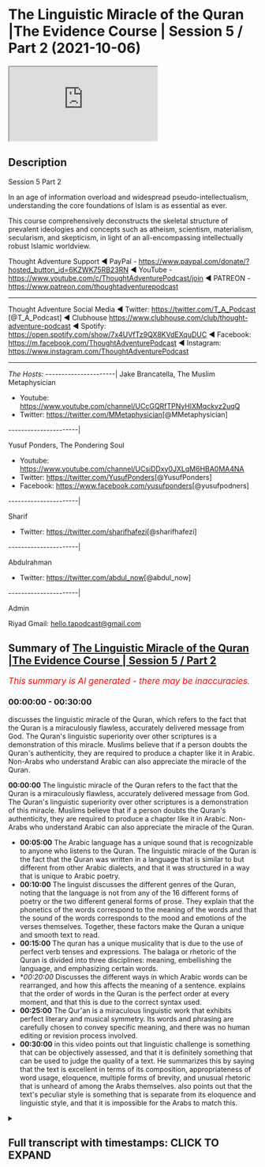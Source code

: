 # The Linguistic Miracle of the Quran |The Evidence Course | Session 5 / Part 2 (2021-10-06)

<iframe loading='lazy' src='https://www.youtube.com/embed/BTPqQzUZVzo'></iframe>

## Description

Session 5 Part 2

In an age of information overload and widespread pseudo-intellectualism, understanding the core foundations of Islam is as essential as ever. 

This course comprehensively deconstructs the skeletal structure of prevalent ideologies and concepts such as atheism, scientism, materialism, secularism, and skepticism, in light of an all-encompassing intellectually robust Islamic worldview.

Thought Adventure Support
◄ PayPal - https://www.paypal.com/donate/?hosted_button_id=6KZWK75RB23RN 
◄ YouTube - https://www.youtube.com/c/ThoughtAdventurePodcast/join
◄ PATREON - https://www.patreon.com/thoughtadventurepodcast
____________________________________________________________________

Thought Adventure Social Media
◄ Twitter: https://twitter.com/T_A_Podcast​​ [@T_A_Podcast]
◄ Clubhouse https://www.clubhouse.com/club/thought-adventure-podcast
◄ Spotify: https://open.spotify.com/show/7x4UVfTz9QX8KVdEXquDUC
◄ Facebook: https://m.facebook.com/ThoughtAdventurePodcast
◄ Instagram: https://www.instagram.com/ThoughtAdventurePodcast​

----------------------------------------------------------------

*The Hosts:*
----------------------|
Jake Brancatella, The Muslim Metaphysician

- Youtube: https://www.youtube.com/channel/UCcGQRfTPNyHlXMqckvz2uqQ
- Twitter:  https://twitter.com/MMetaphysician​​ [@MMetaphysician]

----------------------|

Yusuf Ponders, The Pondering Soul

- Youtube: https://www.youtube.com/channel/UCsiDDxy0JXLqM6HBA0MA4NA
- Twitter: https://twitter.com/YusufPonders​​ [@YusufPonders]
- Facebook: https://www.facebook.com/yusufponders​ [@yusufpodners]

----------------------|

Sharif

- Twitter: https://twitter.com/sharifhafezi​​ [@sharifhafezi]

----------------------|

Abdulrahman

- Twitter: https://twitter.com/abdul_now​ [@abdul_now]

----------------------|

Admin

Riyad 
Gmail: hello.tapodcast@gmail.com

## Summary of [The Linguistic Miracle of the Quran |The Evidence Course | Session 5 / Part 2](https://www.youtube.com/watch?v=BTPqQzUZVzo)


*<span style="color:red; font-size:125%">This summary is AI generated - there may be inaccuracies</span>. [](/)*

### <a onclick="modifyYTiframeseektime('0')">00:00:00</a> - <a onclick="modifyYTiframeseektime('1800')">00:30:00</a>

 discusses the linguistic miracle of the Quran, which refers to the fact that the Quran is a miraculously flawless, accurately delivered message from God. The Quran's linguistic superiority over other scriptures is a demonstration of this miracle. Muslims believe that if a person doubts the Quran's authenticity, they are required to produce a chapter like it in Arabic. Non-Arabs who understand Arabic can also appreciate the miracle of the Quran.

**<a onclick="modifyYTiframeseektime('0')">00:00:00</a>** The linguistic miracle of the Quran refers to the fact that the Quran is a miraculously flawless, accurately delivered message from God. The Quran's linguistic superiority over other scriptures is a demonstration of this miracle. Muslims believe that if a person doubts the Quran's authenticity, they are required to produce a chapter like it in Arabic. Non-Arabs who understand Arabic can also appreciate the miracle of the Quran.
* **<a onclick="modifyYTiframeseektime('300')">00:05:00</a>** The Arabic language has a unique sound that is recognizable to anyone who listens to the Quran. The linguistic miracle of the Quran is the fact that the Quran was written in a language that is similar to but different from other Arabic dialects, and that it was structured in a way that is unique to Arabic poetry.
* **<a onclick="modifyYTiframeseektime('600')">00:10:00</a>** The linguist discusses the different genres of the Quran, noting that the language is not from any of the 16 different forms of poetry or the two different general forms of prose. They explain that the phonetics of the words correspond to the meaning of the words and that the sound of the words corresponds to the mood and emotions of the verses themselves. Together, these factors make the Quran a unique and smooth text to read.
* **<a onclick="modifyYTiframeseektime('900')">00:15:00</a>** The quran has a unique musicality that is due to the use of perfect verb tenses and expressions. The balaga or rhetoric of the Quran is divided into three disciplines: meaning, embellishing the language, and emphasizing certain words.
* **<a onclick="modifyYTiframeseektime('1200')">00:20:00</a>* Discusses the different ways in which Arabic words can be rearranged, and how this affects the meaning of a sentence. explains that the order of words in the Quran is the perfect order at every moment, and that this is due to the correct syntax used.
* **<a onclick="modifyYTiframeseektime('1500')">00:25:00</a>** The Qur'an is a miraculous linguistic work that exhibits perfect literary and musical symmetry. Its words and phrasing are carefully chosen to convey specific meaning, and there was no human editing or revision process involved.
* **<a onclick="modifyYTiframeseektime('1800')">00:30:00</a>** in this video points out that linguistic challenge is something that can be objectively assessed, and that it is definitely something that can be used to judge the quality of a text. He summarizes this by saying that the text is excellent in terms of its composition, appropriateness of word usage, eloquence, multiple forms of brevity, and unusual rhetoric that is unheard of among the Arabs themselves. also points out that the text's peculiar style is something that is separate from its eloquence and linguistic style, and that it is impossible for the Arabs to match this.

<details><summary><h2>Full transcript with timestamps: CLICK TO EXPAND</h2></summary>

<a onclick="modifyYTiframeseektime('15')">0:00:15</a> so we're going to discuss now  
<a onclick="modifyYTiframeseektime('16')">0:00:16</a> specifically the linguistic miracle of  
<a onclick="modifyYTiframeseektime('18')">0:00:18</a> the quran  
<a onclick="modifyYTiframeseektime('20')">0:00:20</a> we know that islam is a unique deen a  
<a onclick="modifyYTiframeseektime('22')">0:00:22</a> unique way of life in so many ways  
<a onclick="modifyYTiframeseektime('25')">0:00:25</a> one of the fundamental ways it differs  
<a onclick="modifyYTiframeseektime('28')">0:00:28</a> from any other religion out there is  
<a onclick="modifyYTiframeseektime('30')">0:00:30</a> that it presents its presents a  
<a onclick="modifyYTiframeseektime('32')">0:00:32</a> testified and verifiable mechanism to  
<a onclick="modifyYTiframeseektime('36')">0:00:36</a> determine the truthfulness of of its  
<a onclick="modifyYTiframeseektime('38')">0:00:38</a> claim  
<a onclick="modifyYTiframeseektime('39')">0:00:39</a> and i think this point  
<a onclick="modifyYTiframeseektime('41')">0:00:41</a> should be really reflected upon by many  
<a onclick="modifyYTiframeseektime('43')">0:00:43</a> i think many non-muslims as well they  
<a onclick="modifyYTiframeseektime('45')">0:00:45</a> need to be aware of this point because  
<a onclick="modifyYTiframeseektime('47')">0:00:47</a> although they may have come across  
<a onclick="modifyYTiframeseektime('48')">0:00:48</a> religions in the past and may have come  
<a onclick="modifyYTiframeseektime('50')">0:00:50</a> across the idea that you know religion  
<a onclick="modifyYTiframeseektime('52')">0:00:52</a> is about a leap of faith  
<a onclick="modifyYTiframeseektime('54')">0:00:54</a> islam on the other hand  
<a onclick="modifyYTiframeseektime('56')">0:00:56</a> actually says that there needs to be a  
<a onclick="modifyYTiframeseektime('58')">0:00:58</a> testifiable and testable and verifiable  
<a onclick="modifyYTiframeseektime('61')">0:01:01</a> way to determine its truthfulness and he  
<a onclick="modifyYTiframeseektime('63')">0:01:03</a> presents that and we're told that this  
<a onclick="modifyYTiframeseektime('65')">0:01:05</a> is the quran itself both it contains the  
<a onclick="modifyYTiframeseektime('68')">0:01:08</a> message as well as the evidence that uh  
<a onclick="modifyYTiframeseektime('72')">0:01:12</a> of the of that message as well  
<a onclick="modifyYTiframeseektime('75')">0:01:15</a> so  
<a onclick="modifyYTiframeseektime('77')">0:01:17</a> when we talked about in the previous  
<a onclick="modifyYTiframeseektime('79')">0:01:19</a> uh  
<a onclick="modifyYTiframeseektime('80')">0:01:20</a> previous  
<a onclick="modifyYTiframeseektime('81')">0:01:21</a> video we talked about the linguistic the  
<a onclick="modifyYTiframeseektime('83')">0:01:23</a> modus are the nature of a miraculous  
<a onclick="modifyYTiframeseektime('86')">0:01:26</a> event and we said that there are certain  
<a onclick="modifyYTiframeseektime('87')">0:01:27</a> things regardless of this and we said  
<a onclick="modifyYTiframeseektime('90')">0:01:30</a> that it has to be inimitable it has to  
<a onclick="modifyYTiframeseektime('92')">0:01:32</a> be  
<a onclick="modifyYTiframeseektime('93')">0:01:33</a> uh you know beyond human production has  
<a onclick="modifyYTiframeseektime('96')">0:01:36</a> to be in an area that people are aware  
<a onclick="modifyYTiframeseektime('98')">0:01:38</a> of that they have an expertise upon and  
<a onclick="modifyYTiframeseektime('101')">0:01:41</a> it also has to have some sort of  
<a onclick="modifyYTiframeseektime('102')">0:01:42</a> challenge that people maybe contest  
<a onclick="modifyYTiframeseektime('104')">0:01:44</a> regards to that  
<a onclick="modifyYTiframeseektime('106')">0:01:46</a> now  
<a onclick="modifyYTiframeseektime('107')">0:01:47</a> when we say the quran is a linguistic  
<a onclick="modifyYTiframeseektime('110')">0:01:50</a> miracle merges a for many people they  
<a onclick="modifyYTiframeseektime('112')">0:01:52</a> don't really understand what that means  
<a onclick="modifyYTiframeseektime('115')">0:01:55</a> they think well do i need to be an arab  
<a onclick="modifyYTiframeseektime('117')">0:01:57</a> in order to understand this  
<a onclick="modifyYTiframeseektime('119')">0:01:59</a> do i need you know is this a subjective  
<a onclick="modifyYTiframeseektime('122')">0:02:02</a> taste issue muslims are saying the quran  
<a onclick="modifyYTiframeseektime('125')">0:02:05</a> is beautiful but what if somebody else  
<a onclick="modifyYTiframeseektime('127')">0:02:07</a> says well some other literature is  
<a onclick="modifyYTiframeseektime('129')">0:02:09</a> better or worse  
<a onclick="modifyYTiframeseektime('131')">0:02:11</a> so we really want to understand  
<a onclick="modifyYTiframeseektime('133')">0:02:13</a> is the edge of the linguistic miracle an  
<a onclick="modifyYTiframeseektime('136')">0:02:16</a> objective miracle is it something that  
<a onclick="modifyYTiframeseektime('138')">0:02:18</a> has rules and regulations that we can  
<a onclick="modifyYTiframeseektime('140')">0:02:20</a> assess in order to determine or for  
<a onclick="modifyYTiframeseektime('143')">0:02:23</a> those people of expertise to determine  
<a onclick="modifyYTiframeseektime('145')">0:02:25</a> whether  
<a onclick="modifyYTiframeseektime('146')">0:02:26</a> it is beyond human production or not and  
<a onclick="modifyYTiframeseektime('149')">0:02:29</a> secondly we also want to look at uh this  
<a onclick="modifyYTiframeseektime('152')">0:02:32</a> question about how does a non-arab a  
<a onclick="modifyYTiframeseektime('156')">0:02:36</a> non-arab speaker understand the miracle  
<a onclick="modifyYTiframeseektime('159')">0:02:39</a> of the quran  
<a onclick="modifyYTiframeseektime('162')">0:02:42</a> so allah  
<a onclick="modifyYTiframeseektime('164')">0:02:44</a> in the quran states  
<a onclick="modifyYTiframeseektime('166')">0:02:46</a> and if you are in doubt concerning that  
<a onclick="modifyYTiframeseektime('168')">0:02:48</a> which we have sent down i the quran to  
<a onclick="modifyYTiframeseektime('170')">0:02:50</a> our slave the prophet muhammad  
<a onclick="modifyYTiframeseektime('172')">0:02:52</a> sallallahu alaihi wasallam  
<a onclick="modifyYTiframeseektime('174')">0:02:54</a> then produce a chapter a surah of the  
<a onclick="modifyYTiframeseektime('177')">0:02:57</a> like thereof and call your witnesses  
<a onclick="modifyYTiframeseektime('180')">0:03:00</a> supporters and helpers besides allah if  
<a onclick="modifyYTiframeseektime('182')">0:03:02</a> you are truthful  
<a onclick="modifyYTiframeseektime('184')">0:03:04</a> this is one of number of many verses  
<a onclick="modifyYTiframeseektime('187')">0:03:07</a> that are mentioned in the quran that  
<a onclick="modifyYTiframeseektime('188')">0:03:08</a> lays out a very clear challenge to  
<a onclick="modifyYTiframeseektime('191')">0:03:11</a> produce a surah like it  
<a onclick="modifyYTiframeseektime('193')">0:03:13</a> but the question is we need to really  
<a onclick="modifyYTiframeseektime('195')">0:03:15</a> ask is why is it that musa al-islam had  
<a onclick="modifyYTiframeseektime('199')">0:03:19</a> a visual miracle a you know stick that  
<a onclick="modifyYTiframeseektime('201')">0:03:21</a> turned into a snake why is it that islam  
<a onclick="modifyYTiframeseektime('204')">0:03:24</a> was able to cure the sick  
<a onclick="modifyYTiframeseektime('206')">0:03:26</a> but the prophet sallallahu alaihi  
<a onclick="modifyYTiframeseektime('208')">0:03:28</a> wasallam had a literature had a a  
<a onclick="modifyYTiframeseektime('211')">0:03:31</a> miracle in literature yeah a linguistic  
<a onclick="modifyYTiframeseektime('214')">0:03:34</a> miracle as we said as we mentioned  
<a onclick="modifyYTiframeseektime('218')">0:03:38</a> as we previously mentioned in the the  
<a onclick="modifyYTiframeseektime('220')">0:03:40</a> previous videos  
<a onclick="modifyYTiframeseektime('221')">0:03:41</a> the miracles that were given to the  
<a onclick="modifyYTiframeseektime('222')">0:03:42</a> prophets  
<a onclick="modifyYTiframeseektime('224')">0:03:44</a> were given to them in a subject area  
<a onclick="modifyYTiframeseektime('226')">0:03:46</a> that the people were familiar in  
<a onclick="modifyYTiframeseektime('228')">0:03:48</a> and in fact considered themselves as  
<a onclick="modifyYTiframeseektime('230')">0:03:50</a> experts at that time  
<a onclick="modifyYTiframeseektime('232')">0:03:52</a> so as we said musa islam were the  
<a onclick="modifyYTiframeseektime('234')">0:03:54</a> magicians at the time isla islam you  
<a onclick="modifyYTiframeseektime('236')">0:03:56</a> know they had doctors and healers  
<a onclick="modifyYTiframeseektime('239')">0:03:59</a> so  
<a onclick="modifyYTiframeseektime('239')">0:03:59</a> what was it that the people at time of  
<a onclick="modifyYTiframeseektime('241')">0:04:01</a> the prophet muhammad sallallahu alaihi  
<a onclick="modifyYTiframeseektime('243')">0:04:03</a> wasallam  
<a onclick="modifyYTiframeseektime('244')">0:04:04</a> were known for what was their expertise  
<a onclick="modifyYTiframeseektime('247')">0:04:07</a> well actually  
<a onclick="modifyYTiframeseektime('248')">0:04:08</a> we know that the arabs during that  
<a onclick="modifyYTiframeseektime('249')">0:04:09</a> period of time  
<a onclick="modifyYTiframeseektime('250')">0:04:10</a> were generally seen as the fringes of  
<a onclick="modifyYTiframeseektime('253')">0:04:13</a> historical events the main powers were  
<a onclick="modifyYTiframeseektime('255')">0:04:15</a> the byzantiums and the persians  
<a onclick="modifyYTiframeseektime('258')">0:04:18</a> you know these were the main centers of  
<a onclick="modifyYTiframeseektime('260')">0:04:20</a> civilization even the chinese at that  
<a onclick="modifyYTiframeseektime('262')">0:04:22</a> time and really the arabs were  
<a onclick="modifyYTiframeseektime('264')">0:04:24</a> completely ignored they had no no they  
<a onclick="modifyYTiframeseektime('266')">0:04:26</a> didn't really have much in terms of  
<a onclick="modifyYTiframeseektime('268')">0:04:28</a> their achievements to speak about but  
<a onclick="modifyYTiframeseektime('270')">0:04:30</a> one thing that they claimed expertise  
<a onclick="modifyYTiframeseektime('273')">0:04:33</a> upon  
<a onclick="modifyYTiframeseektime('275')">0:04:35</a> was the knowledge of the arabic language  
<a onclick="modifyYTiframeseektime('278')">0:04:38</a> this was the ability to construct  
<a onclick="modifyYTiframeseektime('280')">0:04:40</a> different forms of stylized arabic  
<a onclick="modifyYTiframeseektime('282')">0:04:42</a> language which they used to compete with  
<a onclick="modifyYTiframeseektime('284')">0:04:44</a> one another  
<a onclick="modifyYTiframeseektime('286')">0:04:46</a> and this is you know arabic language was  
<a onclick="modifyYTiframeseektime('288')">0:04:48</a> very important to these people because  
<a onclick="modifyYTiframeseektime('290')">0:04:50</a> it was used like  
<a onclick="modifyYTiframeseektime('292')">0:04:52</a> composing poetry it was used to record  
<a onclick="modifyYTiframeseektime('294')">0:04:54</a> their battles their achievements to  
<a onclick="modifyYTiframeseektime('296')">0:04:56</a> praise the rulers to honor their tribes  
<a onclick="modifyYTiframeseektime('299')">0:04:59</a> this is why arabic poetry was was termed  
<a onclick="modifyYTiframeseektime('302')">0:05:02</a> you know later on diwan al-arab meaning  
<a onclick="modifyYTiframeseektime('305')">0:05:05</a> the register of the arab it was a way of  
<a onclick="modifyYTiframeseektime('307')">0:05:07</a> recording the information of the history  
<a onclick="modifyYTiframeseektime('309')">0:05:09</a> of the arabs  
<a onclick="modifyYTiframeseektime('311')">0:05:11</a> and it's also mentioned in the  
<a onclick="modifyYTiframeseektime('312')">0:05:12</a> encyclopedia britannica that states  
<a onclick="modifyYTiframeseektime('315')">0:05:15</a> about the importance of arabic to  
<a onclick="modifyYTiframeseektime('316')">0:05:16</a> pre-islamic arabia it states  
<a onclick="modifyYTiframeseektime('318')">0:05:18</a> the tribes of the arabian peninsula in  
<a onclick="modifyYTiframeseektime('321')">0:05:21</a> the pre-period pre-islamic period  
<a onclick="modifyYTiframeseektime('323')">0:05:23</a> pre-7th century  
<a onclick="modifyYTiframeseektime('325')">0:05:25</a> provided the social venue for the  
<a onclick="modifyYTiframeseektime('327')">0:05:27</a> earliest examples of arabic poetry the  
<a onclick="modifyYTiframeseektime('330')">0:05:30</a> poet's performances of his odes were a  
<a onclick="modifyYTiframeseektime('333')">0:05:33</a> powerful tool at the arabs disposal  
<a onclick="modifyYTiframeseektime('336')">0:05:36</a> arousing its heroes to battle against  
<a onclick="modifyYTiframeseektime('338')">0:05:38</a> their enemies extolling extolling  
<a onclick="modifyYTiframeseektime('340')">0:05:40</a> chivalry and generosity of its men and  
<a onclick="modifyYTiframeseektime('342')">0:05:42</a> the beauty of its women and  
<a onclick="modifyYTiframeseektime('344')">0:05:44</a> pouring scorn on the foibles of its of  
<a onclick="modifyYTiframeseektime('347')">0:05:47</a> the opposing tribes  
<a onclick="modifyYTiframeseektime('349')">0:05:49</a> it was stated that the arabs this is a  
<a onclick="modifyYTiframeseektime('352')">0:05:52</a> close quote so he stated that the arabs  
<a onclick="modifyYTiframeseektime('355')">0:05:55</a> would celebrate on two occasions the  
<a onclick="modifyYTiframeseektime('357')">0:05:57</a> first was the birth of the son of the  
<a onclick="modifyYTiframeseektime('358')">0:05:58</a> leader of a particular tribe but the  
<a onclick="modifyYTiframeseektime('360')">0:06:00</a> second one was the birth of the poet of  
<a onclick="modifyYTiframeseektime('363')">0:06:03</a> a tribe so when there was a person who  
<a onclick="modifyYTiframeseektime('364')">0:06:04</a> was seen as a a poet skilled and  
<a onclick="modifyYTiframeseektime('367')">0:06:07</a> knowledgeable in the arabic language  
<a onclick="modifyYTiframeseektime('369')">0:06:09</a> they would celebrate and feast upon this  
<a onclick="modifyYTiframeseektime('371')">0:06:11</a> and as i said the reason for this is  
<a onclick="modifyYTiframeseektime('374')">0:06:14</a> because the pre-islamic societies they  
<a onclick="modifyYTiframeseektime('376')">0:06:16</a> lacked written material so if you're  
<a onclick="modifyYTiframeseektime('378')">0:06:18</a> going to record information if you're  
<a onclick="modifyYTiframeseektime('380')">0:06:20</a> going to record your history if you're  
<a onclick="modifyYTiframeseektime('382')">0:06:22</a> going to become famous if you want to  
<a onclick="modifyYTiframeseektime('384')">0:06:24</a> talk about your tribe or your leader or  
<a onclick="modifyYTiframeseektime('386')">0:06:26</a> whatever it is then the way you're going  
<a onclick="modifyYTiframeseektime('388')">0:06:28</a> to do that is through memorable poems  
<a onclick="modifyYTiframeseektime('391')">0:06:31</a> memorable language that was composed in  
<a onclick="modifyYTiframeseektime('393')">0:06:33</a> the arabic and so that's why poets were  
<a onclick="modifyYTiframeseektime('396')">0:06:36</a> so honored within  
<a onclick="modifyYTiframeseektime('398')">0:06:38</a> you know the arab society because they  
<a onclick="modifyYTiframeseektime('400')">0:06:40</a> were the the record keepers they were  
<a onclick="modifyYTiframeseektime('401')">0:06:41</a> the ones that could make a tribe famous  
<a onclick="modifyYTiframeseektime('404')">0:06:44</a> or a person famous  
<a onclick="modifyYTiframeseektime('405')">0:06:45</a> so poetry and poets they were honored it  
<a onclick="modifyYTiframeseektime('408')">0:06:48</a> was a sign of dignity and education to  
<a onclick="modifyYTiframeseektime('411')">0:06:51</a> be able to compose poetry they'd become  
<a onclick="modifyYTiframeseektime('413')">0:06:53</a> famous and even wealthy due to their  
<a onclick="modifyYTiframeseektime('415')">0:06:55</a> poetry  
<a onclick="modifyYTiframeseektime('417')">0:06:57</a> therefore it makes sense  
<a onclick="modifyYTiframeseektime('419')">0:06:59</a> that if this is so important to them the  
<a onclick="modifyYTiframeseektime('421')">0:07:01</a> arabic language  
<a onclick="modifyYTiframeseektime('423')">0:07:03</a> that if a miraculous sign was to be sent  
<a onclick="modifyYTiframeseektime('425')">0:07:05</a> to them it would be in what they know  
<a onclick="modifyYTiframeseektime('428')">0:07:08</a> which is the language  
<a onclick="modifyYTiframeseektime('430')">0:07:10</a> so it's within and so  
<a onclick="modifyYTiframeseektime('432')">0:07:12</a> you know because it's within their their  
<a onclick="modifyYTiframeseektime('434')">0:07:14</a> capacity they are therefore able to  
<a onclick="modifyYTiframeseektime('437')">0:07:17</a> construct an understanding of whether  
<a onclick="modifyYTiframeseektime('438')">0:07:18</a> this is within human composition or does  
<a onclick="modifyYTiframeseektime('442')">0:07:22</a> this go outside  
<a onclick="modifyYTiframeseektime('443')">0:07:23</a> of human composition so what is it that  
<a onclick="modifyYTiframeseektime('446')">0:07:26</a> makes the quranic language unique what  
<a onclick="modifyYTiframeseektime('448')">0:07:28</a> does it make the quran unique  
<a onclick="modifyYTiframeseektime('451')">0:07:31</a> and this is what i want to go for and i  
<a onclick="modifyYTiframeseektime('452')">0:07:32</a> want to go through this in order to show  
<a onclick="modifyYTiframeseektime('454')">0:07:34</a> and explain  
<a onclick="modifyYTiframeseektime('456')">0:07:36</a> how there is an objective criteria that  
<a onclick="modifyYTiframeseektime('458')">0:07:38</a> we are using when we're looking and oh  
<a onclick="modifyYTiframeseektime('459')">0:07:39</a> when an arab expert looks and assesses  
<a onclick="modifyYTiframeseektime('462')">0:07:42</a> the linguistic miracle of quran the  
<a onclick="modifyYTiframeseektime('464')">0:07:44</a> first aspect  
<a onclick="modifyYTiframeseektime('466')">0:07:46</a> and this is the major aspect to the  
<a onclick="modifyYTiframeseektime('468')">0:07:48</a> linguistic miracle the morajiza  
<a onclick="modifyYTiframeseektime('470')">0:07:50</a> is understood by understanding the  
<a onclick="modifyYTiframeseektime('472')">0:07:52</a> science known as  
<a onclick="modifyYTiframeseektime('474')">0:07:54</a> which means the science of rhetoric or  
<a onclick="modifyYTiframeseektime('477')">0:07:57</a> the science of constructing meaningful  
<a onclick="modifyYTiframeseektime('479')">0:07:59</a> statements  
<a onclick="modifyYTiframeseektime('481')">0:08:01</a> the second one  
<a onclick="modifyYTiframeseektime('483')">0:08:03</a> is  
<a onclick="modifyYTiframeseektime('484')">0:08:04</a> minor to the the first or is less  
<a onclick="modifyYTiframeseektime('486')">0:08:06</a> significant  
<a onclick="modifyYTiframeseektime('488')">0:08:08</a> is to do with the genre of the quran  
<a onclick="modifyYTiframeseektime('491')">0:08:11</a> meaning the the way that the quran  
<a onclick="modifyYTiframeseektime('493')">0:08:13</a> sounds is unique to other types of  
<a onclick="modifyYTiframeseektime('495')">0:08:15</a> arabic language  
<a onclick="modifyYTiframeseektime('497')">0:08:17</a> so if we look at the the second part the  
<a onclick="modifyYTiframeseektime('499')">0:08:19</a> genre part first and then we'll go on to  
<a onclick="modifyYTiframeseektime('501')">0:08:21</a> the major part later on  
<a onclick="modifyYTiframeseektime('504')">0:08:24</a> so when we look at the second part we  
<a onclick="modifyYTiframeseektime('506')">0:08:26</a> found that the quran has a unique sound  
<a onclick="modifyYTiframeseektime('508')">0:08:28</a> even people are non-arab non-arab  
<a onclick="modifyYTiframeseektime('510')">0:08:30</a> speakers  
<a onclick="modifyYTiframeseektime('512')">0:08:32</a> when they hear the quran  
<a onclick="modifyYTiframeseektime('514')">0:08:34</a> it sounds very different to normal  
<a onclick="modifyYTiframeseektime('516')">0:08:36</a> arabic or even different forms of arabic  
<a onclick="modifyYTiframeseektime('518')">0:08:38</a> poetry or even like you know when uh  
<a onclick="modifyYTiframeseektime('521')">0:08:41</a> people they make dua you you can tell a  
<a onclick="modifyYTiframeseektime('524')">0:08:44</a> difference when they're making dua in  
<a onclick="modifyYTiframeseektime('525')">0:08:45</a> arabic where it comes from the quran or  
<a onclick="modifyYTiframeseektime('528')">0:08:48</a> if it doesn't come from the quran so  
<a onclick="modifyYTiframeseektime('530')">0:08:50</a> anybody who listens to the quran can  
<a onclick="modifyYTiframeseektime('532')">0:08:52</a> tell that there is something different  
<a onclick="modifyYTiframeseektime('533')">0:08:53</a> something special about what we probably  
<a onclick="modifyYTiframeseektime('535')">0:08:55</a> termed the musicality of the verses  
<a onclick="modifyYTiframeseektime('539')">0:08:59</a> so what is going on here how and how  
<a onclick="modifyYTiframeseektime('541')">0:09:01</a> does this sound of the quran how is it  
<a onclick="modifyYTiframeseektime('543')">0:09:03</a> unique well during pre-islamic times  
<a onclick="modifyYTiframeseektime('546')">0:09:06</a> language stylized language or language  
<a onclick="modifyYTiframeseektime('549')">0:09:09</a> journey was divided into two main types  
<a onclick="modifyYTiframeseektime('552')">0:09:12</a> the first one was known as prose the  
<a onclick="modifyYTiframeseektime('554')">0:09:14</a> second one was known as poetry so what  
<a onclick="modifyYTiframeseektime('556')">0:09:16</a> is prose prose is unrhythmical speech  
<a onclick="modifyYTiframeseektime('560')">0:09:20</a> so speech which doesn't have a  
<a onclick="modifyYTiframeseektime('562')">0:09:22</a> definitive beat or definite b or a  
<a onclick="modifyYTiframeseektime('565')">0:09:25</a> particular pattern or a particular  
<a onclick="modifyYTiframeseektime('567')">0:09:27</a> rhythm to it each in each verse  
<a onclick="modifyYTiframeseektime('569')">0:09:29</a> just prose  
<a onclick="modifyYTiframeseektime('571')">0:09:31</a> uh the second one is poetry so what is  
<a onclick="modifyYTiframeseektime('573')">0:09:33</a> poetry poetry is where you have  
<a onclick="modifyYTiframeseektime('575')">0:09:35</a> rhythmical beats to the verses so it  
<a onclick="modifyYTiframeseektime('578')">0:09:38</a> doesn't necessarily have to rhyme but  
<a onclick="modifyYTiframeseektime('580')">0:09:40</a> there has to be a set pattern or set  
<a onclick="modifyYTiframeseektime('582')">0:09:42</a> rhythm within each of the sentences and  
<a onclick="modifyYTiframeseektime('584')">0:09:44</a> verses  
<a onclick="modifyYTiframeseektime('586')">0:09:46</a> in arabic language the arabic experts  
<a onclick="modifyYTiframeseektime('588')">0:09:48</a> they subdivided poetry into 16 different  
<a onclick="modifyYTiframeseektime('592')">0:09:52</a> forms  
<a onclick="modifyYTiframeseektime('593')">0:09:53</a> these were known as al-bihar the seas  
<a onclick="modifyYTiframeseektime('596')">0:09:56</a> so we 16 different forms of patterns or  
<a onclick="modifyYTiframeseektime('599')">0:09:59</a> beats within the rhythm of these poetic  
<a onclick="modifyYTiframeseektime('601')">0:10:01</a> verses  
<a onclick="modifyYTiframeseektime('603')">0:10:03</a> prose was subdivided into two main types  
<a onclick="modifyYTiframeseektime('606')">0:10:06</a> morsel and saja  
<a onclick="modifyYTiframeseektime('608')">0:10:08</a> murcil is unrhymed  
<a onclick="modifyYTiframeseektime('610')">0:10:10</a> unrhythmical speech so it's like regular  
<a onclick="modifyYTiframeseektime('612')">0:10:12</a> speech and sadhya was  
<a onclick="modifyYTiframeseektime('615')">0:10:15</a> was is  
<a onclick="modifyYTiframeseektime('616')">0:10:16</a> rhymed unrhythmical speech so it's  
<a onclick="modifyYTiframeseektime('618')">0:10:18</a> unrhythmical there's no set beat but  
<a onclick="modifyYTiframeseektime('620')">0:10:20</a> there is a rhyming scheme within each of  
<a onclick="modifyYTiframeseektime('622')">0:10:22</a> the verses  
<a onclick="modifyYTiframeseektime('624')">0:10:24</a> so when we look at the quran and the  
<a onclick="modifyYTiframeseektime('625')">0:10:25</a> quranic style we find that the quranic  
<a onclick="modifyYTiframeseektime('627')">0:10:27</a> style does not fit within any of the 16  
<a onclick="modifyYTiframeseektime('630')">0:10:30</a> different forms of poetry or the two  
<a onclick="modifyYTiframeseektime('632')">0:10:32</a> different general forms of prose it's  
<a onclick="modifyYTiframeseektime('635')">0:10:35</a> not be it's not from the bihar  
<a onclick="modifyYTiframeseektime('638')">0:10:38</a> style or rhythmic nor from morsel or  
<a onclick="modifyYTiframeseektime('640')">0:10:40</a> sajah  
<a onclick="modifyYTiframeseektime('643')">0:10:43</a> so sometimes you would find within the  
<a onclick="modifyYTiframeseektime('645')">0:10:45</a> quran there is rhyme and then sometimes  
<a onclick="modifyYTiframeseektime('648')">0:10:48</a> for aesthetic reasons and for you know  
<a onclick="modifyYTiframeseektime('651')">0:10:51</a> impact upon meaning it would break the  
<a onclick="modifyYTiframeseektime('653')">0:10:53</a> rhyme  
<a onclick="modifyYTiframeseektime('654')">0:10:54</a> of that that rhyming pattern sometimes  
<a onclick="modifyYTiframeseektime('657')">0:10:57</a> you find that there is a beat a regular  
<a onclick="modifyYTiframeseektime('660')">0:11:00</a> pattern within the quran and then  
<a onclick="modifyYTiframeseektime('662')">0:11:02</a> sometimes it breaks that regularity of  
<a onclick="modifyYTiframeseektime('664')">0:11:04</a> the pattern so there's something unique  
<a onclick="modifyYTiframeseektime('665')">0:11:05</a> there's something going on with the  
<a onclick="modifyYTiframeseektime('666')">0:11:06</a> quran which doesn't fit within any of  
<a onclick="modifyYTiframeseektime('668')">0:11:08</a> the normal stylized forms of speech  
<a onclick="modifyYTiframeseektime('672')">0:11:12</a> so  
<a onclick="modifyYTiframeseektime('673')">0:11:13</a> what makes it unique  
<a onclick="modifyYTiframeseektime('675')">0:11:15</a> i'm only going to talk about two aspects  
<a onclick="modifyYTiframeseektime('677')">0:11:17</a> here in terms of the sound and the  
<a onclick="modifyYTiframeseektime('679')">0:11:19</a> musicality  
<a onclick="modifyYTiframeseektime('680')">0:11:20</a> the first one is the ease of recitation  
<a onclick="modifyYTiframeseektime('684')">0:11:24</a> anyone including those who don't know  
<a onclick="modifyYTiframeseektime('686')">0:11:26</a> arabic sense it's smoothness  
<a onclick="modifyYTiframeseektime('688')">0:11:28</a> and unique sound to the quran  
<a onclick="modifyYTiframeseektime('691')">0:11:31</a> and this is generated through the  
<a onclick="modifyYTiframeseektime('692')">0:11:32</a> phonetic sounds of the words so how you  
<a onclick="modifyYTiframeseektime('694')">0:11:34</a> pronounce the sounds the points of  
<a onclick="modifyYTiframeseektime('696')">0:11:36</a> articulation  
<a onclick="modifyYTiframeseektime('698')">0:11:38</a> and so when you have smooth transition  
<a onclick="modifyYTiframeseektime('700')">0:11:40</a> from one word to the next word what you  
<a onclick="modifyYTiframeseektime('702')">0:11:42</a> find within the quran is that the quran  
<a onclick="modifyYTiframeseektime('705')">0:11:45</a> the phonetics the word the letters  
<a onclick="modifyYTiframeseektime('708')">0:11:48</a> within the word they are closely  
<a onclick="modifyYTiframeseektime('710')">0:11:50</a> associated to the next word  
<a onclick="modifyYTiframeseektime('712')">0:11:52</a> so you find that there is not an abrupt  
<a onclick="modifyYTiframeseektime('715')">0:11:55</a> jump in sound from and you know as an  
<a onclick="modifyYTiframeseektime('718')">0:11:58</a> example in sort of here we say  
<a onclick="modifyYTiframeseektime('720')">0:12:00</a> alhamdulillah  
<a onclick="modifyYTiframeseektime('722')">0:12:02</a> so it's a very smooth transition in that  
<a onclick="modifyYTiframeseektime('725')">0:12:05</a> verse and many of the verses or all of  
<a onclick="modifyYTiframeseektime('727')">0:12:07</a> the verses they have this smooth  
<a onclick="modifyYTiframeseektime('728')">0:12:08</a> transition and that's why you can hear  
<a onclick="modifyYTiframeseektime('731')">0:12:11</a> sort of a the musicality the uniqueness  
<a onclick="modifyYTiframeseektime('734')">0:12:14</a> uh within the quran  
<a onclick="modifyYTiframeseektime('736')">0:12:16</a> and if you ever listen to a regular arab  
<a onclick="modifyYTiframeseektime('738')">0:12:18</a> speech speaker you'll find that the the  
<a onclick="modifyYTiframeseektime('741')">0:12:21</a> language the way they speak  
<a onclick="modifyYTiframeseektime('743')">0:12:23</a> sounds quite harsh quite abrupt  
<a onclick="modifyYTiframeseektime('745')">0:12:25</a> sometimes and that's because obviously  
<a onclick="modifyYTiframeseektime('747')">0:12:27</a> there you know there's a lot of guttural  
<a onclick="modifyYTiframeseektime('749')">0:12:29</a> sounds within the arabic language but  
<a onclick="modifyYTiframeseektime('751')">0:12:31</a> when you listen to the quran you don't  
<a onclick="modifyYTiframeseektime('753')">0:12:33</a> listen to anything which you see as  
<a onclick="modifyYTiframeseektime('755')">0:12:35</a> harsh from the ear even for a non-arab  
<a onclick="modifyYTiframeseektime('757')">0:12:37</a> it sounds smooth and that's because of  
<a onclick="modifyYTiframeseektime('759')">0:12:39</a> the points of articulation  
<a onclick="modifyYTiframeseektime('762')">0:12:42</a> you know are similar the transitions are  
<a onclick="modifyYTiframeseektime('764')">0:12:44</a> similar from the letters from one word  
<a onclick="modifyYTiframeseektime('766')">0:12:46</a> to the letters to the next word  
<a onclick="modifyYTiframeseektime('768')">0:12:48</a> and this also makes it easy or  
<a onclick="modifyYTiframeseektime('770')">0:12:50</a> relatively easy to learn and memorize  
<a onclick="modifyYTiframeseektime('773')">0:12:53</a> the quran because there is a you know  
<a onclick="modifyYTiframeseektime('775')">0:12:55</a> there is a smoothness and  
<a onclick="modifyYTiframeseektime('778')">0:12:58</a> an ease in order to memorize that so  
<a onclick="modifyYTiframeseektime('780')">0:13:00</a> that's the first aspect in terms of the  
<a onclick="modifyYTiframeseektime('781')">0:13:01</a> genre the second aspect of the quran in  
<a onclick="modifyYTiframeseektime('784')">0:13:04</a> terms of genre is that the sounds of  
<a onclick="modifyYTiframeseektime('787')">0:13:07</a> those words correspond to the meaning of  
<a onclick="modifyYTiframeseektime('789')">0:13:09</a> those words what i mean by this it's  
<a onclick="modifyYTiframeseektime('790')">0:13:10</a> like similar to this term in english we  
<a onclick="modifyYTiframeseektime('792')">0:13:12</a> called onomatopoeia  
<a onclick="modifyYTiframeseektime('794')">0:13:14</a> now onomatopoeia means where a sound a  
<a onclick="modifyYTiframeseektime('797')">0:13:17</a> word sounds like its meaning like  
<a onclick="modifyYTiframeseektime('800')">0:13:20</a> whisper or in arabic  
<a onclick="modifyYTiframeseektime('803')">0:13:23</a> you know this means you know you know it  
<a onclick="modifyYTiframeseektime('805')">0:13:25</a> sounds like the actual action and the  
<a onclick="modifyYTiframeseektime('807')">0:13:27</a> meaning of the word itself  
<a onclick="modifyYTiframeseektime('809')">0:13:29</a> but also the quran does something else  
<a onclick="modifyYTiframeseektime('811')">0:13:31</a> it has onomatopoeic  
<a onclick="modifyYTiframeseektime('813')">0:13:33</a> words like waswasa but also  
<a onclick="modifyYTiframeseektime('816')">0:13:36</a> it uses words  
<a onclick="modifyYTiframeseektime('818')">0:13:38</a> when describing uh you know things that  
<a onclick="modifyYTiframeseektime('822')">0:13:42</a> correspond to the sound so as an example  
<a onclick="modifyYTiframeseektime('825')">0:13:45</a> of this when talking about jannah and  
<a onclick="modifyYTiframeseektime('828')">0:13:48</a> pleasant things the letters are used and  
<a onclick="modifyYTiframeseektime('831')">0:13:51</a> the words that i use are delicate  
<a onclick="modifyYTiframeseektime('833')">0:13:53</a> letters that are used within the words  
<a onclick="modifyYTiframeseektime('836')">0:13:56</a> but whenever allah is talking about  
<a onclick="modifyYTiframeseektime('838')">0:13:58</a> something harsh  
<a onclick="modifyYTiframeseektime('839')">0:13:59</a> something you know  
<a onclick="modifyYTiframeseektime('841')">0:14:01</a> like punishment of hell fire then heavy  
<a onclick="modifyYTiframeseektime('844')">0:14:04</a> sounding letters are used are those  
<a onclick="modifyYTiframeseektime('847')">0:14:07</a> words that contain heavy sounding  
<a onclick="modifyYTiframeseektime('849')">0:14:09</a> letters  
<a onclick="modifyYTiframeseektime('850')">0:14:10</a> similarly when the quran refers to  
<a onclick="modifyYTiframeseektime('852')">0:14:12</a> things which are about heaven and reward  
<a onclick="modifyYTiframeseektime('855')">0:14:15</a> you have shorter vowel  
<a onclick="modifyYTiframeseektime('857')">0:14:17</a> words  
<a onclick="modifyYTiframeseektime('859')">0:14:19</a> easy to pronounce letters  
<a onclick="modifyYTiframeseektime('861')">0:14:21</a> when its description is of hell then you  
<a onclick="modifyYTiframeseektime('863')">0:14:23</a> have heavy sounding letters or longer  
<a onclick="modifyYTiframeseektime('866')">0:14:26</a> vowels as well like for example the word  
<a onclick="modifyYTiframeseektime('871')">0:14:31</a> which means an ambush  
<a onclick="modifyYTiframeseektime('873')">0:14:33</a> where allah says  
<a onclick="modifyYTiframeseektime('877')">0:14:37</a> yeah truly hell is a place of ambush and  
<a onclick="modifyYTiframeseektime('881')">0:14:41</a> so the word the letter sod it takes  
<a onclick="modifyYTiframeseektime('884')">0:14:44</a> emphasis so it's emphasized correlating  
<a onclick="modifyYTiframeseektime('887')">0:14:47</a> to its meaning so the sound of the words  
<a onclick="modifyYTiframeseektime('890')">0:14:50</a> correlates the meaning and the mood and  
<a onclick="modifyYTiframeseektime('892')">0:14:52</a> the emotions of the verses of quran  
<a onclick="modifyYTiframeseektime('895')">0:14:55</a> itself  
<a onclick="modifyYTiframeseektime('897')">0:14:57</a> so together with the smooth transition  
<a onclick="modifyYTiframeseektime('899')">0:14:59</a> between words the choice of words  
<a onclick="modifyYTiframeseektime('901')">0:15:01</a> reflecting the emotions elicited from  
<a onclick="modifyYTiframeseektime('903')">0:15:03</a> the meaning of the word you get this  
<a onclick="modifyYTiframeseektime('905')">0:15:05</a> unique musicality of the quran  
<a onclick="modifyYTiframeseektime('907')">0:15:07</a> but i also said that this isn't the  
<a onclick="modifyYTiframeseektime('910')">0:15:10</a> major aspect of the miraculous nature of  
<a onclick="modifyYTiframeseektime('912')">0:15:12</a> the quran  
<a onclick="modifyYTiframeseektime('913')">0:15:13</a> rather the mage aspect is in this term  
<a onclick="modifyYTiframeseektime('916')">0:15:16</a> the balara which is the eloquence or the  
<a onclick="modifyYTiframeseektime('919')">0:15:19</a> rhetoric of the quran  
<a onclick="modifyYTiframeseektime('921')">0:15:21</a> and this idea of balaga  
<a onclick="modifyYTiframeseektime('924')">0:15:24</a> you know  
<a onclick="modifyYTiframeseektime('925')">0:15:25</a> rhetoric you know maybe something that  
<a onclick="modifyYTiframeseektime('927')">0:15:27</a> we don't really study much in the  
<a onclick="modifyYTiframeseektime('929')">0:15:29</a> english language but it's something that  
<a onclick="modifyYTiframeseektime('931')">0:15:31</a> any student of arabic knows that once  
<a onclick="modifyYTiframeseektime('933')">0:15:33</a> they have studied  
<a onclick="modifyYTiframeseektime('935')">0:15:35</a> surf yeah grammar and morphology that  
<a onclick="modifyYTiframeseektime('938')">0:15:38</a> they go on to study  
<a onclick="modifyYTiframeseektime('941')">0:15:41</a> yeah  
<a onclick="modifyYTiframeseektime('943')">0:15:43</a> knowledge or the science are producing  
<a onclick="modifyYTiframeseektime('946')">0:15:46</a> quality meaning sentences or quality  
<a onclick="modifyYTiframeseektime('948')">0:15:48</a> meaning verses and that's because when  
<a onclick="modifyYTiframeseektime('950')">0:15:50</a> you construct you know if you understand  
<a onclick="modifyYTiframeseektime('952')">0:15:52</a> vocabulary and grammar and you can make  
<a onclick="modifyYTiframeseektime('954')">0:15:54</a> grammatically correct statements it  
<a onclick="modifyYTiframeseektime('956')">0:15:56</a> doesn't necessarily mean that the  
<a onclick="modifyYTiframeseektime('958')">0:15:58</a> statement or the sentence is the best  
<a onclick="modifyYTiframeseektime('960')">0:16:00</a> form of expressing a meaning  
<a onclick="modifyYTiframeseektime('963')">0:16:03</a> so to understand how to express the  
<a onclick="modifyYTiframeseektime('965')">0:16:05</a> meaning in the best way with preserving  
<a onclick="modifyYTiframeseektime('968')">0:16:08</a> beauty and eloquence and conveying that  
<a onclick="modifyYTiframeseektime('971')">0:16:11</a> to the speaker then that's where we  
<a onclick="modifyYTiframeseektime('973')">0:16:13</a> study the issue of the science of  
<a onclick="modifyYTiframeseektime('975')">0:16:15</a> rhetoric  
<a onclick="modifyYTiframeseektime('977')">0:16:17</a> now  
<a onclick="modifyYTiframeseektime('978')">0:16:18</a> within the quran  
<a onclick="modifyYTiframeseektime('980')">0:16:20</a> what is it regards regardless balaka  
<a onclick="modifyYTiframeseektime('982')">0:16:22</a> there's a few things the first thing  
<a onclick="modifyYTiframeseektime('984')">0:16:24</a> regards to the  
<a onclick="modifyYTiframeseektime('986')">0:16:26</a> is is that it is able to convey  
<a onclick="modifyYTiframeseektime('989')">0:16:29</a> the most amount of meaning or the  
<a onclick="modifyYTiframeseektime('991')">0:16:31</a> highest level of meaning in the shortest  
<a onclick="modifyYTiframeseektime('994')">0:16:34</a> sentence construct such that it is  
<a onclick="modifyYTiframeseektime('997')">0:16:37</a> becomes impossible to reach the same  
<a onclick="modifyYTiframeseektime('1000')">0:16:40</a> level of meaning while preserving its  
<a onclick="modifyYTiframeseektime('1002')">0:16:42</a> beauty and eloquence  
<a onclick="modifyYTiframeseektime('1004')">0:16:44</a> within that verse you can't change it  
<a onclick="modifyYTiframeseektime('1007')">0:16:47</a> either you would have to add more words  
<a onclick="modifyYTiframeseektime('1008')">0:16:48</a> and therefore it becomes more verbose  
<a onclick="modifyYTiframeseektime('1010')">0:16:50</a> yeah and more longer and elongated  
<a onclick="modifyYTiframeseektime('1013')">0:16:53</a> or what happens is that you will change  
<a onclick="modifyYTiframeseektime('1015')">0:16:55</a> the wording and therefore you will  
<a onclick="modifyYTiframeseektime('1016')">0:16:56</a> change the actual you know impact of the  
<a onclick="modifyYTiframeseektime('1019')">0:16:59</a> meaning and the expressibility of that  
<a onclick="modifyYTiframeseektime('1020')">0:17:00</a> particular meaning you can't convey the  
<a onclick="modifyYTiframeseektime('1023')">0:17:03</a> same level in that short construct so  
<a onclick="modifyYTiframeseektime('1026')">0:17:06</a> you know and this is when the quran does  
<a onclick="modifyYTiframeseektime('1029')">0:17:09</a> something which is very unique in  
<a onclick="modifyYTiframeseektime('1030')">0:17:10</a> language it's able to  
<a onclick="modifyYTiframeseektime('1034')">0:17:14</a> bring together two things  
<a onclick="modifyYTiframeseektime('1035')">0:17:15</a> one conciseness and two beautiful beauty  
<a onclick="modifyYTiframeseektime('1039')">0:17:19</a> so for example we can be very concise  
<a onclick="modifyYTiframeseektime('1041')">0:17:21</a> but when you're very concise you're very  
<a onclick="modifyYTiframeseektime('1043')">0:17:23</a> to the point very maybe even abrupt  
<a onclick="modifyYTiframeseektime('1046')">0:17:26</a> you know you don't sound in terms of the  
<a onclick="modifyYTiframeseektime('1048')">0:17:28</a> language you use is beautiful  
<a onclick="modifyYTiframeseektime('1050')">0:17:30</a> or if you want to use beautiful language  
<a onclick="modifyYTiframeseektime('1052')">0:17:32</a> what tends to happen is you become quite  
<a onclick="modifyYTiframeseektime('1054')">0:17:34</a> verbose you start speaking a lot you  
<a onclick="modifyYTiframeseektime('1055')">0:17:35</a> start using lots of you know flowery  
<a onclick="modifyYTiframeseektime('1058')">0:17:38</a> language in order to make it sound more  
<a onclick="modifyYTiframeseektime('1059')">0:17:39</a> impactful but what the quran does is  
<a onclick="modifyYTiframeseektime('1062')">0:17:42</a> able to bring conciseness the height of  
<a onclick="modifyYTiframeseektime('1064')">0:17:44</a> meaning and beauty all together in one  
<a onclick="modifyYTiframeseektime('1071')">0:17:51</a> so how does the quran do this well in  
<a onclick="modifyYTiframeseektime('1074')">0:17:54</a> order to understand how the quran does  
<a onclick="modifyYTiframeseektime('1075')">0:17:55</a> this we need to dive into some of the  
<a onclick="modifyYTiframeseektime('1077')">0:17:57</a> aspects of the science of balaga and how  
<a onclick="modifyYTiframeseektime('1079')">0:17:59</a> it and what it refers to  
<a onclick="modifyYTiframeseektime('1083')">0:18:03</a> it is subdivided into three further  
<a onclick="modifyYTiframeseektime('1085')">0:18:05</a> sciences first one is  
<a onclick="modifyYTiframeseektime('1088')">0:18:08</a> which is the science of meaning  
<a onclick="modifyYTiframeseektime('1091')">0:18:11</a> [Music]  
<a onclick="modifyYTiframeseektime('1093')">0:18:13</a> which is to do with the science of  
<a onclick="modifyYTiframeseektime('1094')">0:18:14</a> expression  
<a onclick="modifyYTiframeseektime('1096')">0:18:16</a> and  
<a onclick="modifyYTiframeseektime('1097')">0:18:17</a> which is the science related to  
<a onclick="modifyYTiframeseektime('1098')">0:18:18</a> embellishing the language or  
<a onclick="modifyYTiframeseektime('1100')">0:18:20</a> embellishing the speech  
<a onclick="modifyYTiframeseektime('1102')">0:18:22</a> and i just want to briefly touch upon  
<a onclick="modifyYTiframeseektime('1104')">0:18:24</a> these points because  
<a onclick="modifyYTiframeseektime('1105')">0:18:25</a> you know this is very deep detailed uh  
<a onclick="modifyYTiframeseektime('1108')">0:18:28</a> topic uh in in and of itself but it you  
<a onclick="modifyYTiframeseektime('1111')">0:18:31</a> know and it's beyond the scope of this  
<a onclick="modifyYTiframeseektime('1113')">0:18:33</a> particular course it requires causes in  
<a onclick="modifyYTiframeseektime('1115')">0:18:35</a> itself but it's good to understand some  
<a onclick="modifyYTiframeseektime('1117')">0:18:37</a> of the basics in order to understand  
<a onclick="modifyYTiframeseektime('1118')">0:18:38</a> actually there are sciences behind this  
<a onclick="modifyYTiframeseektime('1120')">0:18:40</a> there are people who have laid out  
<a onclick="modifyYTiframeseektime('1122')">0:18:42</a> you know objectives criterias and  
<a onclick="modifyYTiframeseektime('1125')">0:18:45</a> expectations and therefore the rules by  
<a onclick="modifyYTiframeseektime('1127')">0:18:47</a> which people can create meaningful  
<a onclick="modifyYTiframeseektime('1129')">0:18:49</a> beautiful sentences and statements and  
<a onclick="modifyYTiframeseektime('1131')">0:18:51</a> if they follow those rules or not  
<a onclick="modifyYTiframeseektime('1135')">0:18:55</a> so why so what are these uh so we've  
<a onclick="modifyYTiframeseektime('1137')">0:18:57</a> mentioned what these three substances uh  
<a onclick="modifyYTiframeseektime('1139')">0:18:59</a> subdivisions are what ilma is  
<a onclick="modifyYTiframeseektime('1148')">0:19:08</a> the science of meaning about  
<a onclick="modifyYTiframeseektime('1149')">0:19:09</a> constructing meaning is further  
<a onclick="modifyYTiframeseektime('1151')">0:19:11</a> subdivided as well so there's a  
<a onclick="modifyYTiframeseektime('1153')">0:19:13</a> number of subdivisions even just within  
<a onclick="modifyYTiframeseektime('1156')">0:19:16</a> this subdivision of ilma balaga one of  
<a onclick="modifyYTiframeseektime('1160')">0:19:20</a> those subdivisions is what's known as  
<a onclick="modifyYTiframeseektime('1162')">0:19:22</a> syntax syntax is the arrangement of  
<a onclick="modifyYTiframeseektime('1164')">0:19:24</a> words  
<a onclick="modifyYTiframeseektime('1165')">0:19:25</a> you know another one is to do with the  
<a onclick="modifyYTiframeseektime('1167')">0:19:27</a> use of pronouns and  
<a onclick="modifyYTiframeseektime('1168')">0:19:28</a> nouns so when do you replace a pronoun  
<a onclick="modifyYTiframeseektime('1170')">0:19:30</a> with a noun or a noun with a pronoun  
<a onclick="modifyYTiframeseektime('1172')">0:19:32</a> and also aspects related to emphasis uh  
<a onclick="modifyYTiframeseektime('1175')">0:19:35</a> and how much emphasis is needing  
<a onclick="modifyYTiframeseektime('1177')">0:19:37</a> depending upon the audience amongst  
<a onclick="modifyYTiframeseektime('1179')">0:19:39</a> other things and there's other aspects  
<a onclick="modifyYTiframeseektime('1180')">0:19:40</a> of  
<a onclick="modifyYTiframeseektime('1182')">0:19:42</a> but let's just take a couple of examples  
<a onclick="modifyYTiframeseektime('1184')">0:19:44</a> in arabic language unlike english we can  
<a onclick="modifyYTiframeseektime('1187')">0:19:47</a> rearrange the words yet the same time  
<a onclick="modifyYTiframeseektime('1189')">0:19:49</a> preserve the general sentence the  
<a onclick="modifyYTiframeseektime('1191')">0:19:51</a> general meaning of the sentence yeah so  
<a onclick="modifyYTiframeseektime('1193')">0:19:53</a> for example if i had zaid and i had  
<a onclick="modifyYTiframeseektime('1195')">0:19:55</a> armor yeah and i wanted to say zaid  
<a onclick="modifyYTiframeseektime('1198')">0:19:58</a> in english i would have to use the  
<a onclick="modifyYTiframeseektime('1200')">0:20:00</a> correct order i'd have to say zaid hit  
<a onclick="modifyYTiframeseektime('1203')">0:20:03</a> armor i can't change the order if i say  
<a onclick="modifyYTiframeseektime('1206')">0:20:06</a> zaid armor it becomes ungrammatical if i  
<a onclick="modifyYTiframeseektime('1209')">0:20:09</a> say armor hit zayd then i've changed the  
<a onclick="modifyYTiframeseektime('1211')">0:20:11</a> person who's been doing the hitting i  
<a onclick="modifyYTiframeseektime('1213')">0:20:13</a> the subject and therefore the object  
<a onclick="modifyYTiframeseektime('1215')">0:20:15</a> but in arabic we would say zaydundaraba  
<a onclick="modifyYTiframeseektime('1218')">0:20:18</a> amaran meaning zaid hit amir but i can  
<a onclick="modifyYTiframeseektime('1221')">0:20:21</a> also say in arabic  
<a onclick="modifyYTiframeseektime('1227')">0:20:27</a> so  
<a onclick="modifyYTiframeseektime('1228')">0:20:28</a> um it still preserves the same meaning  
<a onclick="modifyYTiframeseektime('1231')">0:20:31</a> and that's because of this idea of case  
<a onclick="modifyYTiframeseektime('1233')">0:20:33</a> endings within the arabic language the  
<a onclick="modifyYTiframeseektime('1235')">0:20:35</a> dhamma the father the kasra this will  
<a onclick="modifyYTiframeseektime('1238')">0:20:38</a> affect who the subject is who the object  
<a onclick="modifyYTiframeseektime('1241')">0:20:41</a> is how to identify the verb etc what's  
<a onclick="modifyYTiframeseektime('1244')">0:20:44</a> the role that the noun is going to play  
<a onclick="modifyYTiframeseektime('1246')">0:20:46</a> within the particular sentence  
<a onclick="modifyYTiframeseektime('1248')">0:20:48</a> so these three words zaid amur in arabic  
<a onclick="modifyYTiframeseektime('1252')">0:20:52</a> language i can arrange them into six  
<a onclick="modifyYTiframeseektime('1254')">0:20:54</a> different forms six different sentences  
<a onclick="modifyYTiframeseektime('1257')">0:20:57</a> they all mean the general statement zaid  
<a onclick="modifyYTiframeseektime('1261')">0:21:01</a> but they all have subtle differences  
<a onclick="modifyYTiframeseektime('1264')">0:21:04</a> when it comes to the meaning it conveys  
<a onclick="modifyYTiframeseektime('1267')">0:21:07</a> so if i had an audience who were unaware  
<a onclick="modifyYTiframeseektime('1270')">0:21:10</a> of who was hit  
<a onclick="modifyYTiframeseektime('1272')">0:21:12</a> then i might bring amer as the beginning  
<a onclick="modifyYTiframeseektime('1275')">0:21:15</a> of that sentence  
<a onclick="modifyYTiframeseektime('1279')">0:21:19</a> so i'm actually saying zayd ahmad but  
<a onclick="modifyYTiframeseektime('1281')">0:21:21</a> i'm putting the emphasis upon amur  
<a onclick="modifyYTiframeseektime('1283')">0:21:23</a> if people are unsure exactly what  
<a onclick="modifyYTiframeseektime('1285')">0:21:25</a> happened they know there was two people  
<a onclick="modifyYTiframeseektime('1287')">0:21:27</a> and there was some issue that went on  
<a onclick="modifyYTiframeseektime('1289')">0:21:29</a> then maybe i'll put the verb at the  
<a onclick="modifyYTiframeseektime('1290')">0:21:30</a> beginning  
<a onclick="modifyYTiframeseektime('1292')">0:21:32</a> so depending upon the arrangement of the  
<a onclick="modifyYTiframeseektime('1295')">0:21:35</a> words would impact upon the subtlety of  
<a onclick="modifyYTiframeseektime('1298')">0:21:38</a> the meaning that we're trying to convey  
<a onclick="modifyYTiframeseektime('1300')">0:21:40</a> and so out of the six different forms  
<a onclick="modifyYTiframeseektime('1304')">0:21:44</a> of zaide amur  
<a onclick="modifyYTiframeseektime('1306')">0:21:46</a> one of them would be the best form for  
<a onclick="modifyYTiframeseektime('1308')">0:21:48</a> the audience and that would be  
<a onclick="modifyYTiframeseektime('1310')">0:21:50</a> determined by the science of meaning  
<a onclick="modifyYTiframeseektime('1315')">0:21:55</a> under the issue of  
<a onclick="modifyYTiframeseektime('1316')">0:21:56</a> syntax so  
<a onclick="modifyYTiframeseektime('1320')">0:22:00</a> we can see this within the quran  
<a onclick="modifyYTiframeseektime('1322')">0:22:02</a> you know if you think about you've got  
<a onclick="modifyYTiframeseektime('1323')">0:22:03</a> three words you can rearrange it six  
<a onclick="modifyYTiframeseektime('1325')">0:22:05</a> times more words you got the more  
<a onclick="modifyYTiframeseektime('1327')">0:22:07</a> permutations you have  
<a onclick="modifyYTiframeseektime('1329')">0:22:09</a> in the quran we have over six 000 verses  
<a onclick="modifyYTiframeseektime('1333')">0:22:13</a> and those 6 000 verses could potentially  
<a onclick="modifyYTiframeseektime('1336')">0:22:16</a> be rearranged in different ways some of  
<a onclick="modifyYTiframeseektime('1338')">0:22:18</a> most of them anyway can be rearranged in  
<a onclick="modifyYTiframeseektime('1341')">0:22:21</a> a different order but the order of  
<a onclick="modifyYTiframeseektime('1343')">0:22:23</a> syntax the order of words within the  
<a onclick="modifyYTiframeseektime('1346')">0:22:26</a> quran is the perfect order at every  
<a onclick="modifyYTiframeseektime('1350')">0:22:30</a> moment every verse within the quran yeah  
<a onclick="modifyYTiframeseektime('1352')">0:22:32</a> not just like one or two every single  
<a onclick="modifyYTiframeseektime('1355')">0:22:35</a> one and i'll give you an example of this  
<a onclick="modifyYTiframeseektime('1357')">0:22:37</a> is for example for example in  
<a onclick="modifyYTiframeseektime('1359')">0:22:39</a> allah says  
<a onclick="modifyYTiframeseektime('1365')">0:22:45</a> thee alone we worship and be alone we  
<a onclick="modifyYTiframeseektime('1367')">0:22:47</a> ask for help now i could say  
<a onclick="modifyYTiframeseektime('1370')">0:22:50</a> i we worship you  
<a onclick="modifyYTiframeseektime('1373')">0:22:53</a> but and the word ka here means you in  
<a onclick="modifyYTiframeseektime('1375')">0:22:55</a> this sense but by bringing the you  
<a onclick="modifyYTiframeseektime('1379')">0:22:59</a> the cat before na badou  
<a onclick="modifyYTiframeseektime('1382')">0:23:02</a> before the worship  
<a onclick="modifyYTiframeseektime('1384')">0:23:04</a> then this u becomes exclusionary  
<a onclick="modifyYTiframeseektime('1387')">0:23:07</a> so the fact that allah just changed the  
<a onclick="modifyYTiframeseektime('1390')">0:23:10</a> order  
<a onclick="modifyYTiframeseektime('1391')">0:23:11</a> of the you from at the end of the the  
<a onclick="modifyYTiframeseektime('1394')">0:23:14</a> word of worship to the beginning of the  
<a onclick="modifyYTiframeseektime('1396')">0:23:16</a> word of worship it now makes  
<a onclick="modifyYTiframeseektime('1399')">0:23:19</a> the verse mean you only you do we  
<a onclick="modifyYTiframeseektime('1402')">0:23:22</a> worship and you and only you do we ask  
<a onclick="modifyYTiframeseektime('1405')">0:23:25</a> for help so it's a arrangement of words  
<a onclick="modifyYTiframeseektime('1407')">0:23:27</a> you're not added any more words and that  
<a onclick="modifyYTiframeseektime('1410')">0:23:30</a> only comes through the correct syntax  
<a onclick="modifyYTiframeseektime('1412')">0:23:32</a> and so that's when we say when the quran  
<a onclick="modifyYTiframeseektime('1414')">0:23:34</a> constructs the highest amount of meaning  
<a onclick="modifyYTiframeseektime('1415')">0:23:35</a> in the short shortest sentence construct  
<a onclick="modifyYTiframeseektime('1418')">0:23:38</a> this is an example of this so that's  
<a onclick="modifyYTiframeseektime('1420')">0:23:40</a> just  
<a onclick="modifyYTiframeseektime('1421')">0:23:41</a> you know  
<a onclick="modifyYTiframeseektime('1422')">0:23:42</a> one example amongst the 6 000 verses  
<a onclick="modifyYTiframeseektime('1425')">0:23:45</a> that we could go through that can show  
<a onclick="modifyYTiframeseektime('1427')">0:23:47</a> that every single verse has the correct  
<a onclick="modifyYTiframeseektime('1430')">0:23:50</a> word ordering yeah word ordering not  
<a onclick="modifyYTiframeseektime('1433')">0:23:53</a> even looking at the vocabulary of the  
<a onclick="modifyYTiframeseektime('1435')">0:23:55</a> verses within this  
<a onclick="modifyYTiframeseektime('1438')">0:23:58</a> and you know we can uh you know we could  
<a onclick="modifyYTiframeseektime('1440')">0:24:00</a> look at other aspects regards to this so  
<a onclick="modifyYTiframeseektime('1442')">0:24:02</a> we could look at in terms of  
<a onclick="modifyYTiframeseektime('1444')">0:24:04</a> uh the sub the discussion about emphasis  
<a onclick="modifyYTiframeseektime('1447')">0:24:07</a> when you emphasize your speech when you  
<a onclick="modifyYTiframeseektime('1448')">0:24:08</a> don't emphasize your speech  
<a onclick="modifyYTiframeseektime('1450')">0:24:10</a> so in the quran it says that if you're  
<a onclick="modifyYTiframeseektime('1453')">0:24:13</a> addressing a person and the person say  
<a onclick="modifyYTiframeseektime('1455')">0:24:15</a> in arabic language when you're  
<a onclick="modifyYTiframeseektime('1456')">0:24:16</a> addressing a person and the person  
<a onclick="modifyYTiframeseektime('1458')">0:24:18</a> agrees with you you don't emphasize your  
<a onclick="modifyYTiframeseektime('1460')">0:24:20</a> speech yeah you don't use emphasis when  
<a onclick="modifyYTiframeseektime('1463')">0:24:23</a> a person asks you a question  
<a onclick="modifyYTiframeseektime('1465')">0:24:25</a> so he's confused sincerely over the  
<a onclick="modifyYTiframeseektime('1468')">0:24:28</a> matter then depending upon the level of  
<a onclick="modifyYTiframeseektime('1470')">0:24:30</a> confusion you might use one  
<a onclick="modifyYTiframeseektime('1472')">0:24:32</a> or two emphasis  
<a onclick="modifyYTiframeseektime('1474')">0:24:34</a> but if a person is being stubborn  
<a onclick="modifyYTiframeseektime('1477')">0:24:37</a> and he's in a disagreement  
<a onclick="modifyYTiframeseektime('1479')">0:24:39</a> in regards to you then you will use two  
<a onclick="modifyYTiframeseektime('1482')">0:24:42</a> free or more emphasis  
<a onclick="modifyYTiframeseektime('1484')">0:24:44</a> in order to prove the point  
<a onclick="modifyYTiframeseektime('1487')">0:24:47</a> that you're trying to express  
<a onclick="modifyYTiframeseektime('1489')">0:24:49</a> and you know we've got this example  
<a onclick="modifyYTiframeseektime('1491')">0:24:51</a> insulted  
<a onclick="modifyYTiframeseektime('1501')">0:25:01</a> is an emphasis a sofa is an emphasis and  
<a onclick="modifyYTiframeseektime('1504')">0:25:04</a> the repetition of that verse is also an  
<a onclick="modifyYTiframeseektime('1506')">0:25:06</a> emphasis so you have three emphasis that  
<a onclick="modifyYTiframeseektime('1509')">0:25:09</a> are taking place within that verse we  
<a onclick="modifyYTiframeseektime('1511')">0:25:11</a> know who the address is just from that  
<a onclick="modifyYTiframeseektime('1514')">0:25:14</a> so we know the address is the  
<a onclick="modifyYTiframeseektime('1515')">0:25:15</a> disbelievers and therefore we would  
<a onclick="modifyYTiframeseektime('1517')">0:25:17</a> understand that this verse was revealed  
<a onclick="modifyYTiframeseektime('1518')">0:25:18</a> in mecca and guess what ibn kathir  
<a onclick="modifyYTiframeseektime('1520')">0:25:20</a> mentions this revealed this verse was  
<a onclick="modifyYTiframeseektime('1522')">0:25:22</a> revealed in mecca to a people who  
<a onclick="modifyYTiframeseektime('1524')">0:25:24</a> rejected the concept of  
<a onclick="modifyYTiframeseektime('1526')">0:25:26</a> resurrection and they stood against the  
<a onclick="modifyYTiframeseektime('1528')">0:25:28</a> tao of the prophet sallallahu alaihi  
<a onclick="modifyYTiframeseektime('1530')">0:25:30</a> wasallam so allah is emphasizing the  
<a onclick="modifyYTiframeseektime('1533')">0:25:33</a> point to people reject this idea who was  
<a onclick="modifyYTiframeseektime('1535')">0:25:35</a> stubborn and stood against the tao of  
<a onclick="modifyYTiframeseektime('1536')">0:25:36</a> the prophet sallallahu that you will  
<a onclick="modifyYTiframeseektime('1538')">0:25:38</a> definitely come to know when you are  
<a onclick="modifyYTiframeseektime('1540')">0:25:40</a> resurrected from death  
<a onclick="modifyYTiframeseektime('1544')">0:25:44</a> so we're just giving two basic examples  
<a onclick="modifyYTiframeseektime('1546')">0:25:46</a> and we could go and discuss more we  
<a onclick="modifyYTiframeseektime('1547')">0:25:47</a> could talk about bayern  
<a onclick="modifyYTiframeseektime('1549')">0:25:49</a> which is a style of speech when to use a  
<a onclick="modifyYTiframeseektime('1551')">0:25:51</a> literal metaphor metanim we could talk  
<a onclick="modifyYTiframeseektime('1553')">0:25:53</a> about ilma badi which are a rhetorical  
<a onclick="modifyYTiframeseektime('1555')">0:25:55</a> devices how to embellish speech further  
<a onclick="modifyYTiframeseektime('1558')">0:25:58</a> emphasize it and the quran uses uh  
<a onclick="modifyYTiframeseektime('1560')">0:26:00</a> numerous forms of you know aspects of  
<a onclick="modifyYTiframeseektime('1563')">0:26:03</a> body within all the within the various  
<a onclick="modifyYTiframeseektime('1566')">0:26:06</a> verses of the quran furthermore we  
<a onclick="modifyYTiframeseektime('1568')">0:26:08</a> haven't even touched upon the choice of  
<a onclick="modifyYTiframeseektime('1570')">0:26:10</a> words used in the quran so the  
<a onclick="modifyYTiframeseektime('1572')">0:26:12</a> vocabulary that's used within the quran  
<a onclick="modifyYTiframeseektime('1575')">0:26:15</a> you know and we could explain that even  
<a onclick="modifyYTiframeseektime('1577')">0:26:17</a> further you know why is it in surah  
<a onclick="modifyYTiframeseektime('1579')">0:26:19</a> baqarah verse 2 why is the word rabe  
<a onclick="modifyYTiframeseektime('1582')">0:26:22</a> used for doubt where he says  
<a onclick="modifyYTiframeseektime('1585')">0:26:25</a> rather than or shack then means also  
<a onclick="modifyYTiframeseektime('1588')">0:26:28</a> doubt and shut can also mean doubt and  
<a onclick="modifyYTiframeseektime('1591')">0:26:31</a> that's because when you say la reib  
<a onclick="modifyYTiframeseektime('1593')">0:26:33</a> you're saying there is no doubt to the  
<a onclick="modifyYTiframeseektime('1594')">0:26:34</a> point where not only your mind doesn't  
<a onclick="modifyYTiframeseektime('1597')">0:26:37</a> doubt it but you have subkina you have  
<a onclick="modifyYTiframeseektime('1598')">0:26:38</a> tranquility in your heart that you're  
<a onclick="modifyYTiframeseektime('1600')">0:26:40</a> not going to doubt it and we can look at  
<a onclick="modifyYTiframeseektime('1602')">0:26:42</a> every single verse we can look at its  
<a onclick="modifyYTiframeseektime('1604')">0:26:44</a> arrangement we can look at its words we  
<a onclick="modifyYTiframeseektime('1606')">0:26:46</a> can look at aspects of  
<a onclick="modifyYTiframeseektime('1608')">0:26:48</a> we can look at the aspects of emphasis  
<a onclick="modifyYTiframeseektime('1610')">0:26:50</a> we can look at the aspects of body  
<a onclick="modifyYTiframeseektime('1612')">0:26:52</a> that's used you know  
<a onclick="modifyYTiframeseektime('1616')">0:26:56</a> in addition to also a unique genre so we  
<a onclick="modifyYTiframeseektime('1619')">0:26:59</a> can look at the flow ability the fact  
<a onclick="modifyYTiframeseektime('1621')">0:27:01</a> that the arrangement of words within the  
<a onclick="modifyYTiframeseektime('1623')">0:27:03</a> sentence produces the greatest meaning  
<a onclick="modifyYTiframeseektime('1626')">0:27:06</a> is the best construct within that but  
<a onclick="modifyYTiframeseektime('1629')">0:27:09</a> also it matches the  
<a onclick="modifyYTiframeseektime('1631')">0:27:11</a> the musicality of the quran as well and  
<a onclick="modifyYTiframeseektime('1633')">0:27:13</a> that's why many arab experts say that  
<a onclick="modifyYTiframeseektime('1636')">0:27:16</a> the quran it was a zo arabic language  
<a onclick="modifyYTiframeseektime('1639')">0:27:19</a> was produced for the quran rather than  
<a onclick="modifyYTiframeseektime('1642')">0:27:22</a> quran coming out of arabic language it  
<a onclick="modifyYTiframeseektime('1644')">0:27:24</a> was arabic language that came out of the  
<a onclick="modifyYTiframeseektime('1646')">0:27:26</a> quran meaning that it was almost like  
<a onclick="modifyYTiframeseektime('1648')">0:27:28</a> you knew that the quran was the perfect  
<a onclick="modifyYTiframeseektime('1650')">0:27:30</a> language and you therefore had to  
<a onclick="modifyYTiframeseektime('1652')">0:27:32</a> construct the language to fit within  
<a onclick="modifyYTiframeseektime('1654')">0:27:34</a> that  
<a onclick="modifyYTiframeseektime('1656')">0:27:36</a> and there's another point that needs to  
<a onclick="modifyYTiframeseektime('1657')">0:27:37</a> be mentioned as well just as a side  
<a onclick="modifyYTiframeseektime('1660')">0:27:40</a> point but it's important to mention  
<a onclick="modifyYTiframeseektime('1662')">0:27:42</a> that when these verses were revealed to  
<a onclick="modifyYTiframeseektime('1664')">0:27:44</a> the prophet sallallahu alaihi we talked  
<a onclick="modifyYTiframeseektime('1665')">0:27:45</a> about all this aspect of perfection  
<a onclick="modifyYTiframeseektime('1667')">0:27:47</a> within the quran and i've tried to go as  
<a onclick="modifyYTiframeseektime('1669')">0:27:49</a> as quickly as briefly but as you know  
<a onclick="modifyYTiframeseektime('1672')">0:27:52</a> important as pos er you know covering  
<a onclick="modifyYTiframeseektime('1673')">0:27:53</a> the main points as possible so we at  
<a onclick="modifyYTiframeseektime('1675')">0:27:55</a> least get the idea in our head but when  
<a onclick="modifyYTiframeseektime('1677')">0:27:57</a> these verses were recited they were  
<a onclick="modifyYTiframeseektime('1679')">0:27:59</a> recited at various incidences like in  
<a onclick="modifyYTiframeseektime('1681')">0:28:01</a> battles like when the quraysh or the  
<a onclick="modifyYTiframeseektime('1683')">0:28:03</a> non-muslims they started questioning the  
<a onclick="modifyYTiframeseektime('1684')">0:28:04</a> prophet  
<a onclick="modifyYTiframeseektime('1685')">0:28:05</a> like when he was being attacked or  
<a onclick="modifyYTiframeseektime('1687')">0:28:07</a> verbally abused when he was being  
<a onclick="modifyYTiframeseektime('1688')">0:28:08</a> dedicated these verses were being  
<a onclick="modifyYTiframeseektime('1690')">0:28:10</a> revealed and then he would recite it as  
<a onclick="modifyYTiframeseektime('1692')">0:28:12</a> responses to the incidences at hand as  
<a onclick="modifyYTiframeseektime('1695')">0:28:15</a> soon as the protestant recited it it was  
<a onclick="modifyYTiframeseektime('1698')">0:28:18</a> impossible for him to re-edit what he  
<a onclick="modifyYTiframeseektime('1701')">0:28:21</a> said it's not out there so if he's  
<a onclick="modifyYTiframeseektime('1703')">0:28:23</a> claiming this is the most perfect  
<a onclick="modifyYTiframeseektime('1705')">0:28:25</a> language  
<a onclick="modifyYTiframeseektime('1706')">0:28:26</a> the most perfect construct which is  
<a onclick="modifyYTiframeseektime('1708')">0:28:28</a> unique and he's reciting it in response  
<a onclick="modifyYTiframeseektime('1711')">0:28:31</a> with the revelations given to him in  
<a onclick="modifyYTiframeseektime('1712')">0:28:32</a> response to a question in response to  
<a onclick="modifyYTiframeseektime('1715')">0:28:35</a> somebody disagreeing with the prophet  
<a onclick="modifyYTiframeseektime('1717')">0:28:37</a> sallallahu alaihi wasallam if they're  
<a onclick="modifyYTiframeseektime('1719')">0:28:39</a> looking for a mistake  
<a onclick="modifyYTiframeseektime('1721')">0:28:41</a> yeah they would find a mistake  
<a onclick="modifyYTiframeseektime('1723')">0:28:43</a> if it's normal human speech for me if  
<a onclick="modifyYTiframeseektime('1725')">0:28:45</a> i'm speaking here i'm making many  
<a onclick="modifyYTiframeseektime('1728')">0:28:48</a> grammatical mistakes i'm uming and aring  
<a onclick="modifyYTiframeseektime('1730')">0:28:50</a> all of these things but for the prophet  
<a onclick="modifyYTiframeseektime('1732')">0:28:52</a> sallallahu alaihi wasallam he was  
<a onclick="modifyYTiframeseektime('1734')">0:28:54</a> reciting the verses in the height of  
<a onclick="modifyYTiframeseektime('1737')">0:28:57</a> eloquence such that if you go back and  
<a onclick="modifyYTiframeseektime('1739')">0:28:59</a> then do proper study on each and every  
<a onclick="modifyYTiframeseektime('1741')">0:29:01</a> verse of quran you wouldn't be able to  
<a onclick="modifyYTiframeseektime('1744')">0:29:04</a> change or quickly uh revise or look at  
<a onclick="modifyYTiframeseektime('1748')">0:29:08</a> maybe any improvements within that so  
<a onclick="modifyYTiframeseektime('1750')">0:29:10</a> there's no editing process so to really  
<a onclick="modifyYTiframeseektime('1752')">0:29:12</a> quickly summarize when we take the genre  
<a onclick="modifyYTiframeseektime('1754')">0:29:14</a> of the language  
<a onclick="modifyYTiframeseektime('1756')">0:29:16</a> uh  
<a onclick="modifyYTiframeseektime('1757')">0:29:17</a> on the the the quran when we look at the  
<a onclick="modifyYTiframeseektime('1760')">0:29:20</a> quran and then we take the we understand  
<a onclick="modifyYTiframeseektime('1762')">0:29:22</a> the genre of the arabic language during  
<a onclick="modifyYTiframeseektime('1764')">0:29:24</a> the time the the prox we find that there  
<a onclick="modifyYTiframeseektime('1767')">0:29:27</a> was 16 different forms of poetry two  
<a onclick="modifyYTiframeseektime('1769')">0:29:29</a> different forms of prose  
<a onclick="modifyYTiframeseektime('1771')">0:29:31</a> and that the quran did not fit within  
<a onclick="modifyYTiframeseektime('1773')">0:29:33</a> any of these different genres  
<a onclick="modifyYTiframeseektime('1776')">0:29:36</a> and together also we find that the word  
<a onclick="modifyYTiframeseektime('1778')">0:29:38</a> choices the choice of words  
<a onclick="modifyYTiframeseektime('1781')">0:29:41</a> were perfect in conveying the precise  
<a onclick="modifyYTiframeseektime('1784')">0:29:44</a> particular meaning  
<a onclick="modifyYTiframeseektime('1786')">0:29:46</a> while also understanding how these  
<a onclick="modifyYTiframeseektime('1787')">0:29:47</a> conveyed its verses with perfect  
<a onclick="modifyYTiframeseektime('1789')">0:29:49</a> agreement in the laws of belarca  
<a onclick="modifyYTiframeseektime('1793')">0:29:53</a> we also know that there was no editing  
<a onclick="modifyYTiframeseektime('1795')">0:29:55</a> process within the quranic verses as  
<a onclick="modifyYTiframeseektime('1797')">0:29:57</a> soon as they were recited at the various  
<a onclick="modifyYTiframeseektime('1798')">0:29:58</a> incidences then it's i think it's pretty  
<a onclick="modifyYTiframeseektime('1801')">0:30:01</a> clear that linguistic challenge is  
<a onclick="modifyYTiframeseektime('1803')">0:30:03</a> unique and is something definitely that  
<a onclick="modifyYTiframeseektime('1805')">0:30:05</a> can be objectively assessed  
<a onclick="modifyYTiframeseektime('1809')">0:30:09</a> in his ashifa summarizes this by stating  
<a onclick="modifyYTiframeseektime('1812')">0:30:12</a> it's excellent composition it's  
<a onclick="modifyYTiframeseektime('1815')">0:30:15</a> appropriate word usage usage it's  
<a onclick="modifyYTiframeseektime('1818')">0:30:18</a> eloquence it's multiple forms of brevity  
<a onclick="modifyYTiframeseektime('1822')">0:30:22</a> its extraordinary rhetoric unheard of  
<a onclick="modifyYTiframeseektime('1824')">0:30:24</a> among the arabs who themselves were the  
<a onclick="modifyYTiframeseektime('1826')">0:30:26</a> doyens of language and the masters of  
<a onclick="modifyYTiframeseektime('1828')">0:30:28</a> this science its unusual arrangements  
<a onclick="modifyYTiframeseektime('1831')">0:30:31</a> unusual arrangement the  
<a onclick="modifyYTiframeseektime('1833')">0:30:33</a> peculiar style that was out of keeping  
<a onclick="modifyYTiframeseektime('1835')">0:30:35</a> of the literary style of the arabs also  
<a onclick="modifyYTiframeseektime('1838')">0:30:38</a> unique was the poetic and prosaic  
<a onclick="modifyYTiframeseektime('1840')">0:30:40</a> structure  
<a onclick="modifyYTiframeseektime('1841')">0:30:41</a> with which it came upon which are based  
<a onclick="modifyYTiframeseektime('1843')">0:30:43</a> its verse endings and the rhymes of its  
<a onclick="modifyYTiframeseektime('1846')">0:30:46</a> vocabulary vocabulary  
<a onclick="modifyYTiframeseektime('1848')">0:30:48</a> nothing comparable existed before and  
<a onclick="modifyYTiframeseektime('1850')">0:30:50</a> after it each one of its forms brevity  
<a onclick="modifyYTiframeseektime('1853')">0:30:53</a> rhetoric and peculiar style are distinct  
<a onclick="modifyYTiframeseektime('1855')">0:30:55</a> categories of inimitability none of  
<a onclick="modifyYTiframeseektime('1858')">0:30:58</a> which the arabs were able to match these  
<a onclick="modifyYTiframeseektime('1860')">0:31:00</a> were beyond their capabilities distinct  
<a onclick="modifyYTiframeseektime('1862')">0:31:02</a> from their type of eloquence and  
<a onclick="modifyYTiframeseektime('1864')">0:31:04</a> linguistic style this is in contrast to  
<a onclick="modifyYTiframeseektime('1867')">0:31:07</a> those who hold that its inimitability  
<a onclick="modifyYTiframeseektime('1869')">0:31:09</a> lies in its totality of its rhetoric and  
<a onclick="modifyYTiframeseektime('1872')">0:31:12</a> its style  
<a onclick="modifyYTiframeseektime('1883')">0:31:23</a> you  
</details>